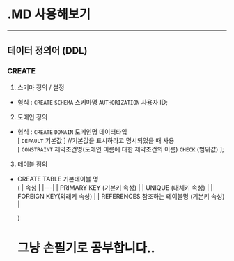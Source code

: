
# .MD 사용해보기






---
## 데이터 정의어 (DDL) 



### CREATE

1. 스키마 정의 / 설정
- 형식 : `CREATE` `SCHEMA` 스키마명 `AUTHORIZATION` 사용자 ID;  

2. 도메인 정의 
- 형식 : `CREATE` `DOMAIN` 도메인명 데이터타입  
    [ `DEFAULT` 기본값 ] //기본값을 표시하라고 명시되었을 때 사용  
    [ `CONSTRAINT` 제약조건명(도메인 이름에 대한 제약조건의 이름) `CHECK` (범위값) ];   

3. 테이블 정의
- CREATE TABLE 기본테이블 명  
    (
    | 속성 |
    |---|
    | PRIMARY KEY (기본키 속성) |
    | UNIQUE (대체키 속성) |
    | FOREIGN KEY(외래키 속성) |
    | REFERENCES 참조하는 테이블명 (기본키 속성) |  

    )


    # 그냥 손필기로 공부합니다..
